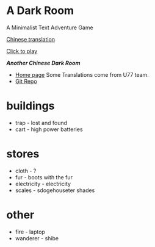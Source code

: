 A Dark Room
=========

A Minimalist Text Adventure Game

[Chinese translation](https://github.com/Tedko/CHN-Ver-of-ADarkRoom)

[Click to play](http://adarkroom.doublespeakgames.com/)


***Another Chinese Dark Room***
- [Home page](http://dreamz.cn/a-dark-room/index.html?lang=cn)  Some Translations come from U77 team.
- [Git Repo](http://github.com/lilj/adarkroom)


buildings
==
- trap - lost and found
- cart - high power batteries 

stores
==
- cloth - ?
- fur - boots with the fur
- electricity - electricity
- scales - sdogehouseter shades

other
==
- fire - laptop
- wanderer - shibe

